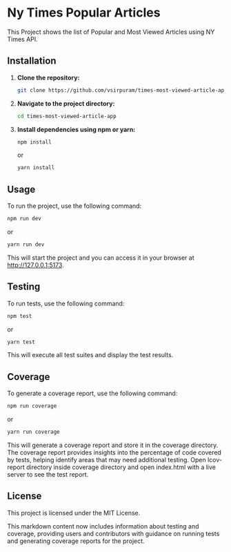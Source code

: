 # Ny Times Popular Articles

This Project shows the list of Popular and Most Viewed Articles using NY Times API.

## Installation

1. **Clone the repository:**

   ```bash
   git clone https://github.com/vsirpuram/times-most-viewed-article-app.git
   ```

2. **Navigate to the project directory:**

   ```bash
   cd times-most-viewed-article-app
   ```

3. **Install dependencies using npm or yarn:**
   ```bash
   npm install
   ```
   or
   ```bash
   yarn install
   ```

## Usage

To run the project, use the following command:

```bash
npm run dev
```
or
```bash
yarn run dev
```
This will start the project and you can access it in your browser at http://127.0.0.1:5173.


## Testing

To run tests, use the following command:

```bash
npm test
```
or
```bash
yarn test
```

This will execute all test suites and display the test results.

## Coverage

To generate a coverage report, use the following command:

```bash
npm run coverage
```
or
```bash
yarn run coverage
```
This will generate a coverage report and store it in the coverage directory. The coverage report provides insights into the percentage of code covered by tests, helping identify areas that may need additional testing. Open lcov-report directory inside coverage directory and open index.html with a live server to see the test report.

## License

This project is licensed under the MIT License.

This markdown content now includes information about testing and coverage, providing users and contributors with guidance on running tests and generating coverage reports for the project.

